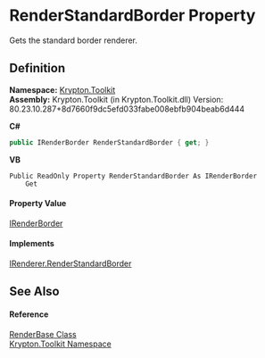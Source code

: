 # RenderStandardBorder Property


Gets the standard border renderer.



## Definition
**Namespace:** <a href="79d2eac2-21f4-54ff-7552-b20c33c30600.md">Krypton.Toolkit</a>  
**Assembly:** Krypton.Toolkit (in Krypton.Toolkit.dll) Version: 80.23.10.287+8d7660f9dc5efd033fabe008ebfb904beab6d444

**C#**
``` C#
public IRenderBorder RenderStandardBorder { get; }
```
**VB**
``` VB
Public ReadOnly Property RenderStandardBorder As IRenderBorder
	Get
```



#### Property Value
<a href="eb8fb029-63ba-b366-e6de-07160a1134ee.md">IRenderBorder</a>

#### Implements
<a href="23b3d3fa-2dec-a0b8-3fb8-90cae7d365ff.md">IRenderer.RenderStandardBorder</a>  


## See Also


#### Reference
<a href="6cc5032c-8089-e880-78ad-3a805f7bd344.md">RenderBase Class</a>  
<a href="79d2eac2-21f4-54ff-7552-b20c33c30600.md">Krypton.Toolkit Namespace</a>  
